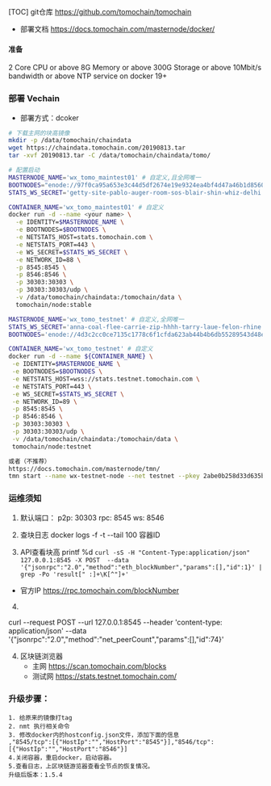 [TOC]
git仓库
https://github.com/tomochain/tomochain
- 部署文档
https://docs.tomochain.com/masternode/docker/

#### 准备
2 Core CPU or above
8G Memory or above
300G Storage or above
10Mbit/s bandwidth or above
NTP service on
docker 19+

### 部署 Vechain
- 部署方式：dcoker
```bash 主网
# 下载主网的块高镜像 
mkdir -p /data/tomochain/chaindata
wget https://chaindata.tomochain.com/20190813.tar
tar -xvf 20190813.tar -C /data/tomochain/chaindata/tomo/

# 配置启动
MASTERNODE_NAME='wx_tomo_maintest01' # 自定义,且全网唯一
BOOTNODES="enode://97f0ca95a653e3c44d5df2674e19e9324ea4bf4d47a46b1d8560f3ed4ea328f725acec3fcfcb37eb11706cf07da669e9688b091f1543f89b2425700a68bc8876@104.248.98.78:30301,enode://b72927f349f3a27b789d0ca615ffe3526f361665b496c80e7cc19dace78bd94785fdadc270054ab727dbb172d9e3113694600dd31b2558dd77ad85a869032dea@188.166.207.189:30301,enode://c8f2f0643527d4efffb8cb10ef9b6da4310c5ac9f2e988a7f85363e81d42f1793f64a9aa127dbaff56b1e8011f90fe9ff57fa02a36f73220da5ff81d8b8df351@104.248.98.60:30301"
STATS_WS_SECRET='getty-site-pablo-auger-room-sos-blair-shin-whiz-delhi'

CONTAINER_NAME='wx_tomo_maintest01' # 自定义
docker run -d --name <your name> \
  -e IDENTITY=$MASTERNODE_NAME \
  -e BOOTNODES=$BOOTNODES \
  -e NETSTATS_HOST=stats.tomochain.com \
  -e NETSTATS_PORT=443 \
  -e WS_SECRET=$STATS_WS_SECRET \
  -e NETWORK_ID=88 \
  -p 8545:8545 \
  -p 8546:8546 \
  -p 30303:30303 \
  -p 30303:30303/udp \
  -v /data/tomochain/chaindata:/tomochain/data \
  tomochain/node:stable
 ```

 ```bash 测试网
MASTERNODE_NAME='wx_tomo_testnet' # 自定义,全网唯一
STATS_WS_SECRET='anna-coal-flee-carrie-zip-hhhh-tarry-laue-felon-rhine'
BOOTNODES='enode://4d3c2cc0ce7135c1778c6f1cfda623ab44b4b6db55289543d48ecfde7d7111fd420c42174a9f2fea511a04cf6eac4ec69b4456bfaaae0e5bd236107d3172b013@52.221.28.223:30301,enode://ce1191bf9a634e7939676d136816ad84941b079c03d6a96e64cca35852363012169055c6879c644e821dc236a01d0499a1b7ff39e9518dbc00da87c7f1898604@13.251.101.216:30301,enode://46dba3a8721c589bede3c134d755eb1a38ae7c5a4c69249b8317c55adc8d46a369f98b06514ecec4b4ff150712085176818d18f59a9e6311a52dbe68cff5b2ae@13.250.94.232:30301'

CONTAINER_NAME='wx_tomo_testnet' # 自定义
docker run -d --name ${CONTAINER_NAME} \
  -e IDENTITY=$MASTERNODE_NAME \
  -e BOOTNODES=$BOOTNODES \
  -e NETSTATS_HOST=wss://stats.testnet.tomochain.com \
  -e NETSTATS_PORT=443 \
  -e WS_SECRET=$STATS_WS_SECRET \
  -e NETWORK_ID=89 \
  -p 8545:8545 \
  -p 8546:8546 \
  -p 30303:30303 \
  -p 30303:30303/udp \
  -v /data/tomochain/chaindata:/tomochain/data \
  tomochain/node:testnet

或者（不推荐）
https://docs.tomochain.com/masternode/tmn/
tmn start --name wx-testnet-node --net testnet --pkey 2abe0b258d33d635b97579b0940369e42843688750919671a06d4f2f3591f111
 ```


### 运维须知
1. 默认端口：
	p2p: 30303
	rpc: 8545
	ws: 8546
2. 查块日志
docker logs  -f -t --tail 100 容器ID

3. API查看块高
printf %d `curl -sS -H "Content-Type:application/json" 127.0.0.1:8545 -X POST  --data '{"jsonrpc":"2.0","method":"eth_blockNumber","params":[],"id":1}' |  grep -Po 'result[" :]+\K[^"]+'`
- 官方IP
https://rpc.tomochain.com/blockNumber

4. 
curl --request POST   --url 127.0.0.1:8545   --header 'content-type: application/json'   --data '{"jsonrpc":"2.0","method":"net_peerCount","params":[],"id":74}'

4. 区块链浏览器
	- 主网 https://scan.tomochain.com/blocks
	- 测试网 https://stats.testnet.tomochain.com/

### 升级步骤：
	1. 给原来的镜像打tag
	2. nmt 执行相关命令
	3. 修改docker内的hostconfig.json文件，添加下面的信息
	,"8545/tcp":[{"HostIp":"","HostPort":"8545"}],"8546/tcp":[{"HostIp":"","HostPort":"8546"}]
	4.关闭容器，重启docker，启动容器。
	5.查看日志，上区块链游览器查看全节点的恢复情况。
	升级后版本：1.5.4
